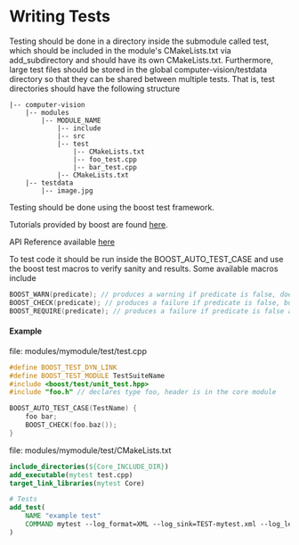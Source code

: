 # Writing Tests

Testing should be done in a directory inside the submodule called test, which should be included in the module's CMakeLists.txt via add_subdirectory and should have its own CMakeLists.txt.
Furthermore, large test files should be stored in the global computer-vision/testdata directory so that they can be shared between multiple tests.
That is, test directories should have the following structure
```
|-- computer-vision
    |-- modules
        |-- MODULE_NAME
            |-- include
            |-- src
            |-- test
                |-- CMakeLists.txt
                |-- foo_test.cpp
                |-- bar_test.cpp
            |-- CMakeLists.txt
    |-- testdata
        |-- image.jpg
```

Testing should be done using the boost test framework.

Tutorials provided by boost are found [here](http://www.boost.org/doc/libs/1_60_0/libs/test/doc/html/boost_test/practical_usage_recommendations/tutorials.html).

API Reference available [here](http://www.boost.org/doc/libs/1_60_0/libs/test/doc/html/boost_test/utf_reference.html)

To test code it should be run inside the BOOST_AUTO_TEST_CASE and use the boost test macros to verify sanity and results.
Some available macros include
```cpp
BOOST_WARN(predicate); // produces a warning if predicate is false, does not cause failures
BOOST_CHECK(predicate); // produces a failure if predicate is false, but continues testing
BOOST_REQUIRE(predicate); // produces a failure if predicate is false and aborts test suite.
```

#### Example
file: modules/mymodule/test/test.cpp
```cpp
#define BOOST_TEST_DYN_LINK
#define BOOST_TEST_MODULE TestSuiteName
#include <boost/test/unit_test.hpp>
#include "foo.h" // declares type foo, header is in the core module

BOOST_AUTO_TEST_CASE(TestName) {
    foo bar;
    BOOST_CHECK(foo.baz());
}
```

file: modules/mymodule/test/CMakeLists.txt
```cmake
include_directories(${Core_INCLUDE_DIR})
add_executable(mytest test.cpp)
target_link_libraries(mytest Core)

# Tests
add_test(
    NAME "example test"
    COMMAND mytest --log_format=XML --log_sink=TEST-mytest.xml --log_level=all --report_level=no
)
```

